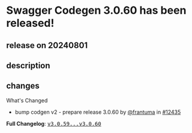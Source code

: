 # Swagger Codegen 3.0.60 has been released!

## release on 20240801

## description

## changes

What's Changed

* bump codgen v2 - prepare release 3.0.60 by <a class="user-mention notranslate" data-hovercard-type="user" data-hovercard-url="/users/frantuma/hovercard" data-octo-click="hovercard-link-click" data-octo-dimensions="link_type:self" href="https://github.com/frantuma">@frantuma</a> in <a class="issue-link js-issue-link" data-error-text="Failed to load title" data-id="2441786078" data-permission-text="Title is private" data-url="https://github.com/swagger-api/swagger-codegen/issues/12435" data-hovercard-type="pull_request" data-hovercard-url="/swagger-api/swagger-codegen/pull/12435/hovercard" href="https://github.com/swagger-api/swagger-codegen/pull/12435">#12435</a>

<strong>Full Changelog</strong>: <a class="commit-link" href="https://github.com/swagger-api/swagger-codegen/compare/v3.0.59...v3.0.60"><tt>v3.0.59...v3.0.60</tt></a>

